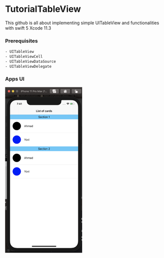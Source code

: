 
# TutorialTableView

This github is all about implementing simple UITableView and functionalities with swift 5 Xcode 11.3

### Prerequisites

    - UITableView
    - UITableViewCell
    - UITableViewDataSource
    - UITableViewDelegate

### Apps UI

<img src="https://github.com/DanielWijono/tutorialTableView/blob/master/Screen%20Shot%202020-05-15%20at%2019.41.36.png" width="250">
